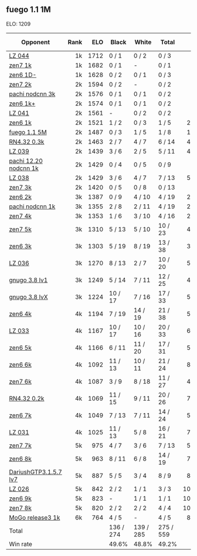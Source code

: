 ## fuego 1.1 1M ##

ELO: 1209

Opponent | Rank | ELO | Black | White | Total | Win rate
---------|-----:|----:|-------|-------|-------|-------:
[LZ 044](LZ%20044.md) | 1k | 1712 | 0 / 1 | 0 / 2 | 0 / 3 | 0.0%
[zen7 1k](zen7%201k.md) | 1k | 1682 | 0 / 1 | - | 0 / 1 | 0.0%
[zen6 1D-](zen6%201D-.md) | 1k | 1628 | 0 / 2 | 0 / 1 | 0 / 3 | 0.0%
[zen7 2k](zen7%202k.md) | 2k | 1594 | 0 / 2 | - | 0 / 2 | 0.0%
[pachi nodcnn 3k](pachi%20nodcnn%203k.md) | 2k | 1576 | 0 / 1 | 0 / 1 | 0 / 2 | 0.0%
[zen6 1k+](zen6%201k+.md) | 2k | 1574 | 0 / 1 | 0 / 1 | 0 / 2 | 0.0%
[LZ 041](LZ%20041.md) | 2k | 1561 | - | 0 / 2 | 0 / 2 | 0.0%
[zen6 1k](zen6%201k.md) | 2k | 1521 | 1 / 2 | 0 / 3 | 1 / 5 | 20.0%
[fuego 1.1 5M](fuego%201.1%205M.md) | 2k | 1487 | 0 / 3 | 1 / 5 | 1 / 8 | 12.5%
[RN4.32 0.3k](RN4.32%200.3k.md) | 2k | 1463 | 2 / 7 | 4 / 7 | 6 / 14 | 42.9%
[LZ 039](LZ%20039.md) | 2k | 1439 | 3 / 6 | 2 / 5 | 5 / 11 | 45.5%
[pachi 12.20 nodcnn 1k](pachi%2012.20%20nodcnn%201k.md) | 2k | 1429 | 0 / 4 | 0 / 5 | 0 / 9 | 0.0%
[LZ 038](LZ%20038.md) | 2k | 1429 | 3 / 6 | 4 / 7 | 7 / 13 | 53.8%
[zen7 3k](zen7%203k.md) | 2k | 1420 | 0 / 5 | 0 / 8 | 0 / 13 | 0.0%
[zen6 2k](zen6%202k.md) | 3k | 1387 | 0 / 9 | 4 / 10 | 4 / 19 | 21.1%
[pachi nodcnn 1k](pachi%20nodcnn%201k.md) | 3k | 1355 | 2 / 8 | 2 / 11 | 4 / 19 | 21.1%
[zen7 4k](zen7%204k.md) | 3k | 1353 | 1 / 6 | 3 / 10 | 4 / 16 | 25.0%
[zen7 5k](zen7%205k.md) | 3k | 1310 | 5 / 13 | 5 / 10 | 10 / 23 | 43.5%
[zen6 3k](zen6%203k.md) | 3k | 1303 | 5 / 19 | 8 / 19 | 13 / 38 | 34.2%
[LZ 036](LZ%20036.md) | 3k | 1270 | 8 / 13 | 2 / 7 | 10 / 20 | 50.0%
[gnugo 3.8 lv1](gnugo%203.8%20lv1.md) | 3k | 1249 | 5 / 14 | 7 / 11 | 12 / 25 | 48.0%
[gnugo 3.8 lvX](gnugo%203.8%20lvX.md) | 3k | 1224 | 10 / 17 | 7 / 16 | 17 / 33 | 51.5%
[zen6 4k](zen6%204k.md) | 4k | 1194 | 7 / 19 | 14 / 19 | 21 / 38 | 55.3%
[LZ 033](LZ%20033.md) | 4k | 1167 | 10 / 17 | 10 / 16 | 20 / 33 | 60.6%
[zen6 5k](zen6%205k.md) | 4k | 1166 | 6 / 11 | 11 / 20 | 17 / 31 | 54.8%
[zen6 6k](zen6%206k.md) | 4k | 1092 | 11 / 13 | 10 / 11 | 21 / 24 | 87.5%
[zen7 6k](zen7%206k.md) | 4k | 1087 | 3 / 9 | 8 / 18 | 11 / 27 | 40.7%
[RN4.32 0.2k](RN4.32%200.2k.md) | 4k | 1069 | 11 / 15 | 9 / 11 | 20 / 26 | 76.9%
[zen6 7k](zen6%207k.md) | 4k | 1049 | 7 / 13 | 7 / 11 | 14 / 24 | 58.3%
[LZ 031](LZ%20031.md) | 4k | 1025 | 11 / 13 | 5 / 8 | 16 / 21 | 76.2%
[zen7 7k](zen7%207k.md) | 5k | 975 | 4 / 7 | 3 / 6 | 7 / 13 | 53.8%
[zen6 8k](zen6%208k.md) | 5k | 963 | 8 / 11 | 6 / 8 | 14 / 19 | 73.7%
[DariushGTP3.1.5.7 lv7](DariushGTP3.1.5.7%20lv7.md) | 5k | 887 | 5 / 5 | 3 / 4 | 8 / 9 | 88.9%
[LZ 026](LZ%20026.md) | 5k | 842 | 2 / 2 | 1 / 1 | 3 / 3 | 100.0%
[zen6 9k](zen6%209k.md) | 5k | 823 | - | 1 / 1 | 1 / 1 | 100.0%
[zen7 8k](zen7%208k.md) | 5k | 820 | 2 / 2 | 2 / 2 | 4 / 4 | 100.0%
[MoGo release3 1k](MoGo%20release3%201k.md) | 6k | 764 | 4 / 5 | - | 4 / 5 | 80.0%
Total | | | 136 / 274 | 139 / 285 | 275 / 559 | 
Win rate| | | 49.6% | 48.8% | 49.2% | 
